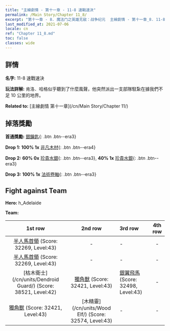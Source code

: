 ```yaml
---
title: "主線劇情 - 第十一章 - 11-8 速戰速決"
permalink: /Main Story/Chapter 11_8/
excerpt: "第十一章 - 8. 魔法门之英雄无敌：战争纪元  主線劇情 - 第十一章_8. 11-8 速戰速決"
last_modified_at: 2021-07-06
locale: cn
ref: "Chapter 11_8.md"
toc: false
classes: wide
---
```


## 詳情

 **名字:** 11-8 速戰速決

 **玩法詳解:** 肯洛．哈格似乎聽到了什麼風聲，他突然派出一支部隊駐紮在據我們不足 10 公里的地界。

 **Related to:** [主線劇情 第十一章](/cn/Main Story/Chapter 11/)

## 掉落獎勵

 **首通獎勵:** [銀鑰匙](/cn/Items/con_693/){: .btn .btn--era3}

 **Drop 1:** **100% 1x** [非凡木材](/cn/Items/mat_34/){: .btn .btn--era4}

 **Drop 2:** **60% 0x** [珍貴水銀](/cn/Items/mat_28/){: .btn .btn--era3}, **40% 1x** [珍貴水銀](/cn/Items/mat_28/){: .btn .btn--era3}

 **Drop 3:** **100% 1x** [法術卷軸](/cn/Items/con_694/){: .btn .btn--era3}


## Fight against Team
 **Hero:** h_Adelaide

 **Team:**


  | 1st row | 2nd row | 3rd row | 4th row |
  |:----:|:----:|:----|:----:|
  | [半人馬首領](/cn/units/Centaur/) (Score: 32269, Level:43)  | - | - | - |
  | [半人馬首領](/cn/units/Centaur/) (Score: 32269, Level:43)  | - | - | - |
  | [枯木衛士](/cn/units/Dendroid Guard/) (Score: 38521, Level:42)  | [獨角獸](/cn/units/Unicorn/) (Score: 32421, Level:43)  | [銀翼飛馬](/cn/units/Pegasus/) (Score: 32498, Level:43)  | - |
  | [獨角獸](/cn/units/Unicorn/) (Score: 32421, Level:43)  | [木精靈](/cn/units/Wood Elf/) (Score: 32574, Level:43)  | - | - |


